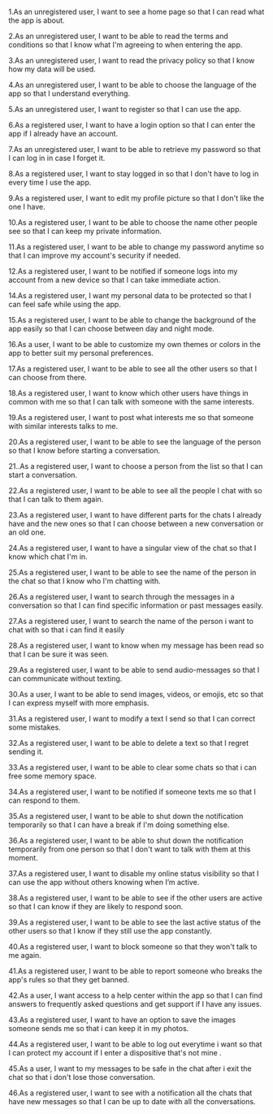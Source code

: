 1.As an unregistered user, I want to see a home page so that I can read what the app is about.

2.As an unregistered user, I want to be able to read the terms and conditions so that I know what I'm agreeing to when entering the app.

3.As an unregistered user, I want to read the privacy policy so that I know how my data will be used.

4.As an unregistered user, I want to be able to choose the language of the app so that I understand everything.

5.As an unregistered user, I want to register so that I can use the app.

6.As a registered user, I want to have a login option so that I can enter the app if I already have an account.

7.As an unregistered user, I want to be able to retrieve my password so that I can log in in case I forget it.

8.As a registered user, I want to stay logged in so that I don't have to log in every time I use the app.

9.As a registered user, I want to edit my profile picture so that I don't like the one I have.

10.As a registered user, I want to be able to choose the name other people see so that I can keep my private information.

11.As a registered user, I want to be able to change my password anytime so that I can improve my account's security if needed.

12.As a registered user, I want to be notified if someone logs into my account from a new device so that I can take immediate action.

14.As a registered user, I want my personal data to be protected so that I can feel safe while using the app.

15.As a registered user, I want to be able to change the background of the app easily so that I can choose between day and night mode.

16.As a user, I want to be able to customize my own themes or colors in the app to better suit my personal preferences.

17.As a registered user, I want to be able to see all the other users so that I can choose from there.

18.As a registered user, I want to know which other users have things in common with me so that I can talk with someone with the same interests.

19.As a registered user, I want to post what interests me so that someone with similar interests talks to me.

20.As a registered user, I want to be able to see the language of the person so that I know before starting a conversation.

21..As a registered user, I want to choose a person from the list so that I can start a conversation.

22.As a registered user, I want to be able to see all the people I chat with so that I can talk to them again.

23.As a registered user, I want to have different parts for the chats I already have and the new ones so that I can choose between a new conversation or an old one.

24.As a registered user, I want to have a singular view of the chat so that I know which chat I'm in.

25.As a registered user, I want to be able to see the name of the person in the chat so that I know who I'm chatting with.

26.As a registered user, I want to search through the messages in a conversation so that I can find specific information or past messages easily.

27.As a registered user, I want to search the name of the person i want to chat with so that i can find it easily

28.As a registered user, I want to know when my message has been read so that I can be sure it was seen.

29.As a registered user, I want to be able to send audio-messages so that I can communicate without texting.

30.As a user, I want to be able to send images, videos, or emojis, etc so that I can express myself with more emphasis.

31.As a registered user, I want to modify a text I send so that I can correct some mistakes.

32.As a registered user, I want to be able to delete a text so that I regret sending it.

33.As a registered user, I want to be able to clear some chats so that i can free some memory space.

34.As a registered user, I want to be notified if someone texts me so that I can respond to them.

35.As a registered user, I want to be able to shut down the notification temporarily so that I can have a break if I'm doing something else.

36.As a registered user, I want to be able to shut down the notification temporarily from one person so that I don't want to talk with them at this moment.

37.As a registered user, I want to disable my online status visibility so that I can use the app without others knowing when I’m active.

38.As a registered user, I want to be able to see if the other users are active so that I can know if they are likely to respond soon.

39.As a registered user, I want to be able to see the last active status of the other users so that I know if they still use the app constantly.

40.As a registered user, I want to block someone so that they won't talk to me again.

41.As a registered user, I want to be able to report someone who breaks the app's rules so that they get banned.

42.As a user, I want access to a help center within the app so that I can find answers to frequently asked questions and get support if I have any issues.

43.As a registered user, I want to have an option to save the images someone sends me so that i can keep it in my photos.

44.As a registered user, I want to be able to log out everytime i want so that I can protect my account if I enter a dispositive that's not mine . 

45.As a user, I want to my messages to be safe in the chat after i exit the chat so that i don't lose those conversation.

46.As a registered user, I want to see with a notification all the chats that have new messages so that I can be up to date with all the conversations.
